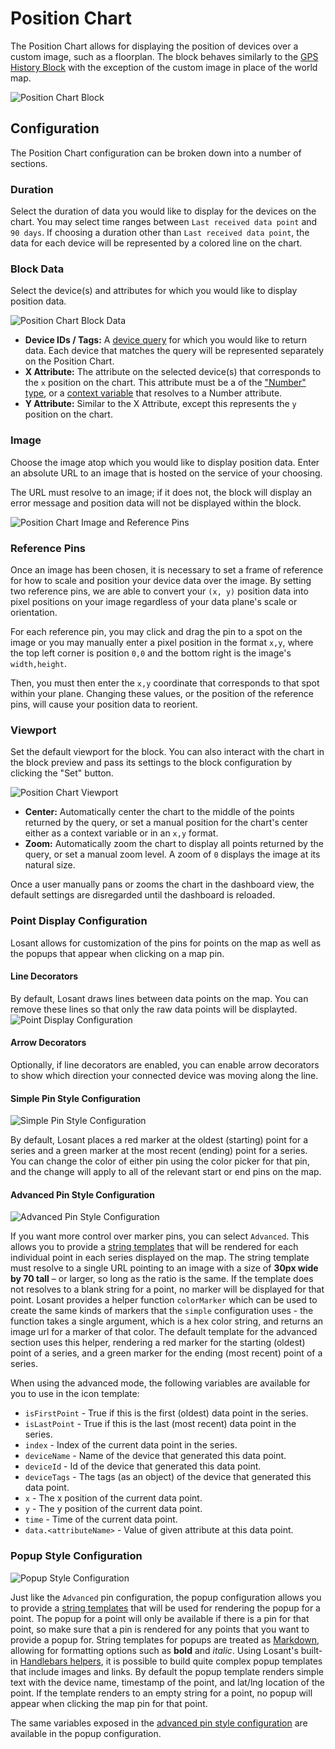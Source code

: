 # Position Chart

The Position Chart allows for displaying the position of devices over a custom image, such as a floorplan. The block behaves similarly to the [GPS History Block](/dashboards/gps-history/) with the exception of the custom image in place of the world map.

![Position Chart Block](/images/dashboards/position-chart-overview.png "Position Chart Block")

## Configuration

The Position Chart configuration can be broken down into a number of sections.

### Duration

Select the duration of data you would like to display for the devices on the chart. You may select time ranges between `Last received data point` and `90 days`. If choosing a duration other than `Last received data point`, the data for each device will be represented by a colored line on the chart.

### Block Data

Select the device(s) and attributes for which you would like to display position data.

![Position Chart Block Data](/images/dashboards/position-chart-block-data.png "Position Chart Block Data")

* **Device IDs / Tags:** A [device query](/devices/device-queries/) for which you would like to return data. Each device that matches the query will be represented separately on the Position Chart.
* **X Attribute:** The attribute on the selected device(s) that corresponds to the `x` position on the chart. This attribute must be a of the ["Number" type](/devices/state/#state-attributes), or a [context variable](/dashboards/context-variables/) that resolves to a Number attribute.
* **Y Attribute:** Similar to the X Attribute, except this represents the `y` position on the chart.

### Image

Choose the image atop which you would like to display position data. Enter an absolute URL to an image that is hosted on the service of your choosing.

The URL must resolve to an image; if it does not, the block will display an error message and position data will not be displayed within the block.

![Position Chart Image and Reference Pins](/images/dashboards/position-chart-image-reference-pins.png "Position Chart Image and Reference Pins")

### Reference Pins

Once an image has been chosen, it is necessary to set a frame of reference for how to scale and position your device data over the image. By setting two reference pins, we are able to convert your `(x, y)` position data into pixel positions on your image regardless of your data plane's scale or orientation.

For each reference pin, you may click and drag the pin to a spot on the image or you may manually enter a pixel position in the format `x,y`, where the top left corner is position `0,0` and the bottom right is the image's `width,height`.

Then, you must then enter the `x,y` coordinate that corresponds to that spot within your plane. Changing these values, or the position of the reference pins, will cause your position data to reorient.

### Viewport

Set the default viewport for the block. You can also interact with the chart in the block preview and pass its settings to the block configuration by clicking the "Set" button.

![Position Chart Viewport](/images/dashboards/position-chart-viewport.png "Position Chart Viewport")

* **Center:** Automatically center the chart to the middle of the points returned by the query, or set a manual position for the chart's center either as a context variable or in an `x,y` format.
* **Zoom:** Automatically zoom the chart to display all points returned by the query, or set a manual zoom level. A zoom of `0` displays the image at its natural size.

Once a user manually pans or zooms the chart in the dashboard view, the default settings are disregarded until the dashboard is reloaded.

### Point Display Configuration

Losant allows for customization of the pins for points on the map as well as the popups that appear when clicking on a map pin.

#### Line Decorators
By default, Losant draws lines between data points on the map. You can remove these lines so that only the raw data points will be displayted.
![Point Display Configuration](/images/dashboards/gps-history-point-display-configuration.png "Point Display Configuration")
#### Arrow Decorators
Optionally, if line decorators are enabled, you can enable arrow decorators to show which direction your connected device was moving along the line.

#### Simple Pin Style Configuration

![Simple Pin Style Configuration](/images/dashboards/gps-history-simple-pin-config.png "Simple Pin Style Configuration")

By default, Losant places a red marker at the oldest (starting) point for a series and a green marker at the most recent
(ending) point for a series. You can change the color of either pin using the color picker for that pin, and the change
will apply to all of the relevant start or end pins on the map.

#### Advanced Pin Style Configuration

![Advanced Pin Style Configuration](/images/dashboards/gps-history-advanced-pin-config.png "Advanced Pin Style Configuration")

If you want more control over marker pins, you can select `Advanced`. This allows you to provide a [string templates](/workflows/accessing-payload-data/#string-templates)
that will be rendered for each individual point in each series displayed on the map. The string template must resolve to a single URL pointing to an image with a size of
**30px wide by 70 tall** – or larger, so long as the ratio is the same. If the template does not resolves to a blank string for a point, no marker will be displayed for
that point. Losant provides a helper function `colorMarker` which can be used to create the same kinds of markers that the `simple` configuration uses - the function takes
a single argument, which is a hex color string, and returns an image url for a marker of that color. The default template for the advanced section uses this helper, rendering
a red marker for the starting (oldest) point of a series, and a green marker for the ending (most recent) point of a series.

When using the advanced mode, the following variables are available for you to use in the icon template:

* `isFirstPoint` - True if this is the first (oldest) data point in the series.
* `isLastPoint` - True if this is the last (most recent) data point in the series.
* `index` - Index of the current data point in the series.
* `deviceName` - Name of the device that generated this data point.
* `deviceId` - Id of the device that generated this data point.
* `deviceTags` - The tags (as an object) of the device that generated this data point.
* `x` - The x position of the current data point.
* `y` - The y position of the current data point.
* `time` - Time of the current data point.
* `data.<attributeName>` - Value of given attribute at this data point.

### Popup Style Configuration

![Popup Style Configuration](/images/dashboards/gps-history-popup-config.png "Popup Style Configuration")

Just like the `Advanced` pin configuration, the popup configuration allows you to provide a [string templates](/workflows/accessing-payload-data/#string-templates) that will
be used for rendering the popup for a point. The popup for a point will only be available if there is a pin for that point, so make sure that a pin is rendered for any points
that you want to provide a popup for. String templates for popups are treated as [Markdown](http://commonmark.org/help/), allowing for formatting options such as **bold** and
*italic*. Using Losant's built-in [Handlebars helpers](/workflows/accessing-payload-data/#string-templates), it is possible to build quite complex popup templates that include
images and links. By default the popup template renders simple text with the device name, timestamp of the point, and lat/lng location of the point. If the template renders to
an empty string for a point, no popup will appear when clicking the map pin for that point.

The same variables exposed in the [advanced pin style configuration](#advanced-pin-style-configuration) are available in the popup configuration.

